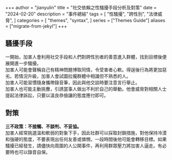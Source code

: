 +++
author = "jianyulin"
title = "社交依賴之性騷擾手段分析及對策"
date = "2024-02-20"
description = "事件總結"
tags = [
    "性騷擾",
    "跨性別",
    "法律威脅",
]
categories = [
    "themes",
    "syntax",
]
series = ["Themes Guide"]
aliases = ["migrate-from-jekyl"]
+++

## 騷擾手段
一開始，加害人會利用社交手段和人們對跨性別者的善意進入群體，找到目標後便展開進一步騷擾。  
加害人可能會聲稱自己有精神問題博取同情，令受害者心軟。得逞後行為將更加惡劣。若情況升級，加害人會試圖拉攏群體中相識但不熟悉的人。  
加害人可能習慣隨身攜帶錄音筆，因此與他交談時要注意言行舉止。  
加害人也可能主動挑釁，引誘當事人做出不利於自己的舉動。他會威脅對相關人士提起法律訴訟，只要以溫良恭儉讓的態度應付即可。

## 對策
**三不政策：不接觸、不談判、不妥協。**  
加害人經常挑選溫和軟弱的對象下手，因此社群可以採取封鎖措施，對他保持冷漠和強硬的態度，不要表現出任何友善或憐憫，一段時間後他可能會轉移目標。如果騷擾已經發生，請儘快向周圍的人公開事件，再利用群眾壓力將加害人逼走。有必要時也可以錄音自保。